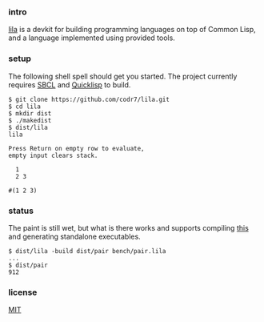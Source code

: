 ### intro
[lila](https://github.com/codr7/lila) is a devkit for building programming languages on top of Common Lisp, and a language implemented using provided tools.

### setup
The following shell spell should get you started. The project currently requires [SBCL](http://www.sbcl.org/) and [Quicklisp](https://www.quicklisp.org/beta/) to build.

```
$ git clone https://github.com/codr7/lila.git
$ cd lila
$ mkdir dist
$ ./makedist
$ dist/lila
lila

Press Return on empty row to evaluate,
empty input clears stack.

  1
  2 3

#(1 2 3)
```

### status
The paint is still wet, but what is there works and supports compiling [this](https://github.com/codr7/lila/blob/master/bench/pair.lila) and generating standalone executables.

```
$ dist/lila -build dist/pair bench/pair.lila
...
$ dist/pair
912
```

### license
[MIT](https://github.com/codr7/lila/blob/master/LICENSE.txt)